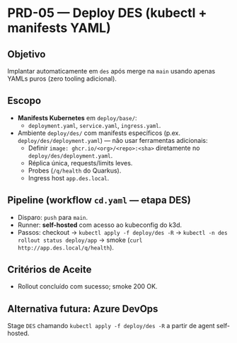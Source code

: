 # PRD-05 — Deploy DES (kubectl + manifests YAML)

## Objetivo
Implantar automaticamente em `des` após merge na `main` usando apenas YAMLs puros (zero tooling adicional).

## Escopo
- **Manifests Kubernetes** em `deploy/base/`:
  - `deployment.yaml`, `service.yaml`, `ingress.yaml`.
- Ambiente `deploy/des/` com manifests específicos (p.ex. `deploy/des/deployment.yaml`) — não usar ferramentas adicionais:
  - Definir `image: ghcr.io/<org>/<repo>:<sha>` diretamente no `deploy/des/deployment.yaml`.
  - Réplica única, requests/limits leves.
  - Probes (`/q/health` do Quarkus).
  - Ingress host `app.des.local`.

## Pipeline (workflow `cd.yaml` — etapa DES)
- Disparo: `push` para `main`.
- Runner: **self-hosted** com acesso ao kubeconfig do k3d.
- Passos: checkout → `kubectl apply -f deploy/des -R` → `kubectl -n des rollout status deploy/app` → smoke (`curl http://app.des.local/q/health`).

## Critérios de Aceite
- Rollout concluído com sucesso; smoke 200 OK.

## Alternativa futura: Azure DevOps
Stage `DES` chamando `kubectl apply -f deploy/des -R` a partir de agent self-hosted.
